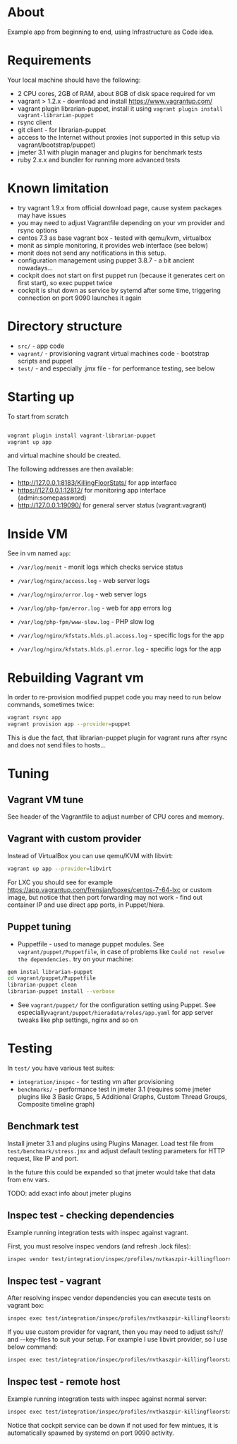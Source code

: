 About
==================================================

Example app from beginning to end, using Infrastructure as Code idea.


Requirements
==================================================

Your local machine should have the following:

* 2 CPU cores, 2GB of RAM, about 8GB of disk space required for vm
* vagrant > 1.2.x - download and install https://www.vagrantup.com/
* vagrant plugin librarian-puppet, install it using ``vagrant plugin install vagrant-librarian-puppet``
* rsync client
* git client - for librarian-puppet
* access to the Internet without proxies (not supported in this setup via vagrant/bootstrap/puppet)
* jmeter 3.1 with plugin manager and plugins for benchmark tests
* ruby 2.x.x and bundler for running more advanced tests

Known limitation
==================================================

* try vagrant 1.9.x from official download page, cause system packages may have issues
* you may need to adjust Vagrantfile depending on your vm provider and rsync options
* centos 7.3 as base vagrant box - tested with qemu/kvm, virtualbox
* monit as simple monitoring, it provides web interface (see below)
* monit does not send any notifications in this setup.
* configuration management using puppet 3.8.7 - a bit ancient nowadays...
* cockpit does not start on first puppet run (because it generates cert on first start), so exec puppet twice
* cockpit is shut down as service by sytemd after some time, triggering connection on port 9090 launches it again

Directory structure
==================================================

* ``src/`` - app code
* ``vagrant/`` - provisioning vagrant virtual machines code - bootstrap scripts and puppet
* ``test/`` - and especially .jmx file - for performance testing, see below

Starting up
==================================================

To start from scratch

```bash

vagrant plugin install vagrant-librarian-puppet
vagrant up app

```

and virtual machine should be created.

The following addresses are then available:

* http://127.0.0.1:8183/KillingFloorStats/ for app interface
* https://127.0.0.1:12812/ for monitoring app interface (admin:somepassword)
* http://127.0.0.1:19090/ for general server status (vagrant:vagrant)

Inside VM
==================================================

See in vm named ``app``:

* ``/var/log/monit`` - monit logs which checks service status

* ``/var/log/nginx/access.log`` - web server logs
* ``/var/log/nginx/error.log`` - web server logs
* ``/var/log/php-fpm/error.log`` - web for app errors log
* ``/var/log/php-fpm/www-slow.log`` - PHP slow log

* ``/var/log/nginx/kfstats.hlds.pl.access.log`` - specific logs for the app
* ``/var/log/nginx/kfstats.hlds.pl.error.log`` - specific logs for the app

Rebuilding Vagrant vm
==================================================

In order to re-provision modified puppet code you may need to run below commands, sometimes twice:

```bash
vagrant rsync app
vagrant provision app --provider=puppet
```

This is due the fact, that librarian-puppet plugin for vagrant runs after rsync and does not send
files to hosts...

Tuning
==================================================

Vagrant VM tune
--------------------------------------------------

See header of the Vagrantfile to adjust number of CPU cores and memory.

Vagrant with custom provider
--------------------------------------------------

Instead of VirtualBox you can use qemu/KVM with libvirt:

```bash
vagrant up app --provider=libvirt
```

For LXC you should see for example https://app.vagrantup.com/frensjan/boxes/centos-7-64-lxc or custom image,
but notice that then port forwarding may not work - find out container IP and use direct app ports, in Puppet/hiera.


Puppet tuning
--------------------------------------------------

* Puppetfile - used to manage puppet modules.
See ``vagrant/puppet/Puppetfile``, in case of problems like ``Could not resolve the dependencies.`` try on your machine:

```bash
gem instal librarian-puppet
cd vagrant/puppet/Puppetfile
librarian-puppet clean
librarian-puppet install --verbose
```

* See ``vagrant/puppet/`` for the configuration setting using Puppet.
See especially``vagrant/puppet/hieradata/roles/app.yaml`` for app server tweaks like php settings, nginx and so on


Testing
==================================================

In ``test/`` you have various test suites:

* ``integration/inspec`` - for testing vm after provisioning
* ``benchmarks/`` - performance test in jmeter 3.1 (requires some jmeter plugins like 3 Basic Graps, 5 Additional Graphs, Custom Thread Groups, Composite timeline graph)


Benchmark test
--------------------------------------------------

Install jmeter 3.1 and plugins using Plugins Manager.
Load test file from ``test/benchmark/stress.jmx`` and adjust default testing parameters for HTTP request, like IP and port.

In the future this could be expanded so that jmeter would take that data from env vars.

TODO: add exact info about jmeter plugins


Inspec test - checking dependencies
--------------------------------------------------

Example running integration tests with inspec against vagrant.

First, you must resolve inspec vendors (and refresh .lock files):

```bash
inspec vendor test/integration/inspec/profiles/nvtkaszpir-killingfloorstats/
```

Inspec test - vagrant
--------------------------------------------------

After resolving inspec vendor dependencies you can execute tests on vagrant box:

```bash
inspec exec test/integration/inspec/profiles/nvtkaszpir-killingfloorstats -t ssh://127.0.0.1:2222 --user=vagrant --key-files=.vagrant/machines/app/virtualbox/private_key --sudo --profiles-path=test/integration/inspec/

```

If you use custom provider for vagrant, then you may need to adjust ssh:// and --key-files to suit your setup.
For example I use libvirt provider, so I use below command:

```bash
inspec exec test/integration/inspec/profiles/nvtkaszpir-killingfloorstats -t ssh://192.168.121.224 --user=vagrant --key-files=.vagrant/machines/app/libvirt/private_key --sudo --profiles-path=test/integration/inspec/
```

Inspec test - remote host
--------------------------------------------------

Example running integration tests with inspec against normal server:

```bash
inspec exec test/integration/inspec/profiles/nvtkaszpir-killingfloorstats -t ssh://some-user@some-host.tld --user=vagrant --key-files=/home/kaszpir/.ssh/id_rsa --sudo --profiles-path=test/integration/inspec/

```


Notice that cockpit service can be down if not used for few mintues,
it is automatically spawned by systemd on port 9090 activity.
